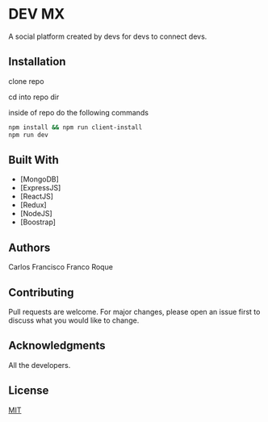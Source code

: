 # DEV MX

A social platform created by devs for devs to connect devs.

## Installation

clone repo

cd into repo dir

inside of repo do the following commands

```bash
npm install && npm run client-install
npm run dev
```
## Built With

* [MongoDB]
* [ExpressJS]
* [ReactJS]
* [Redux]
* [NodeJS]
* [Boostrap]

## Authors
 Carlos Francisco Franco Roque

## Contributing
Pull requests are welcome. For major changes, please open an issue first to discuss what you would like to change.


## Acknowledgments
 All the developers.

## License
[MIT](https://choosealicense.com/licenses/mit/)
